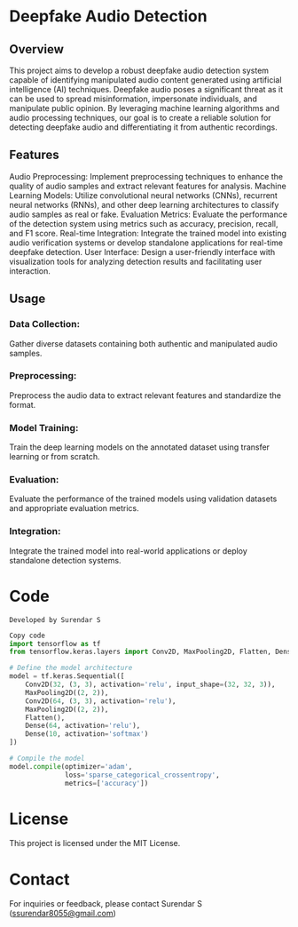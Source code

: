 # Deepfake Audio Detection

## Overview
This project aims to develop a robust deepfake audio detection system capable of identifying manipulated audio content generated using artificial intelligence (AI) techniques. Deepfake audio poses a significant threat as it can be used to spread misinformation, impersonate individuals, and manipulate public opinion. By leveraging machine learning algorithms and audio processing techniques, our goal is to create a reliable solution for detecting deepfake audio and differentiating it from authentic recordings.

## Features
Audio Preprocessing: Implement preprocessing techniques to enhance the quality of audio samples and extract relevant features for analysis.
Machine Learning Models: Utilize convolutional neural networks (CNNs), recurrent neural networks (RNNs), and other deep learning architectures to classify audio samples as real or fake.
Evaluation Metrics: Evaluate the performance of the detection system using metrics such as accuracy, precision, recall, and F1 score.
Real-time Integration: Integrate the trained model into existing audio verification systems or develop standalone applications for real-time deepfake detection.
User Interface: Design a user-friendly interface with visualization tools for analyzing detection results and facilitating user interaction.

## Usage
### Data Collection:
Gather diverse datasets containing both authentic and manipulated audio samples.
### Preprocessing:
Preprocess the audio data to extract relevant features and standardize the format.
### Model Training: 
Train the deep learning models on the annotated dataset using transfer learning or from scratch.
### Evaluation:
Evaluate the performance of the trained models using validation datasets and appropriate evaluation metrics.
### Integration:
Integrate the trained model into real-world applications or deploy standalone detection systems.

# Code 
```
Developed by Surendar S

```
```python
Copy code
import tensorflow as tf
from tensorflow.keras.layers import Conv2D, MaxPooling2D, Flatten, Dense

# Define the model architecture
model = tf.keras.Sequential([
    Conv2D(32, (3, 3), activation='relu', input_shape=(32, 32, 3)),
    MaxPooling2D((2, 2)),
    Conv2D(64, (3, 3), activation='relu'),
    MaxPooling2D((2, 2)),
    Flatten(),
    Dense(64, activation='relu'),
    Dense(10, activation='softmax')
])

# Compile the model
model.compile(optimizer='adam',
              loss='sparse_categorical_crossentropy',
              metrics=['accuracy'])
```

# License
This project is licensed under the MIT License.

# Contact
For inquiries or feedback, please contact Surendar S (ssurendar8055@gmail.com)
